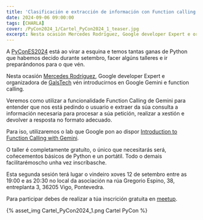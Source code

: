 ```yaml
---
title: 'Clasificación e extracción de información con Function calling de Gemini'
date: 2024-09-06 09:00:00
tags: [CHARLA]
cover: /PyCon2024_1/Cartel_PyCon2024_1_teaser.jpg
excerpt: Nesta ocasión Mercedes Rodríguez, Google developer Expert e organizadora de GalsTech vén introducirnos en Google Gemini e function calling.
---
```


A [PyConES2024](https://2024.es.pycon.org/) está ao virar a esquina e temos tantas ganas de Python que habemos decido durante setembro, facer algúns talleres e ir preparándonos para o que vén.

Nesta ocasión [Mercedes Rodríguez](https://x.com/mgarod3), Google developer Expert e organizadora de [GalsTech](https://x.com/GalsTech_) vén introducirnos en Google Gemini e function calling.

Veremos como utilizar a funcionalidade Function Calling de Gemini para entender que nos está pedindo o usuario e extraer da súa consulta a información necesaria para procesar a súa petición, realizar a xestión e devolver a resposta no formato adecuado.

Para iso, utilizaremos o lab que Google pon ao dispor [Introduction to Function Calling with Gemini](https://www.cloudskillsboost.google/focuses/85642?catalog_rank=%7B%22rank%22:3,%22num_filters%22:0,%22has_search%22:true%7D&locale=es&parent=catalog&search_id=36004803).

O taller é completamente gratuíto, o único que necesitarás será, coñecementos básicos de Python e un portátil. Todo o demais facilitarémoscho unha vez inscríbasche.

Esta segunda sesión terá lugar o vindeiro xoves 12 de setembro entre as 19:00 e as 20:30 no local da asociación na rúa Gregorio Espino, 38, entreplanta 3, 36205 Vigo, Pontevedra.

Para participar debes de realizar a túa inscrición gratuita en [meetup](https://www.meetup.com/aindustriosa/events/303264558/).



{% asset_img Cartel_PyCon2024_1.png Cartel PyCon %}
